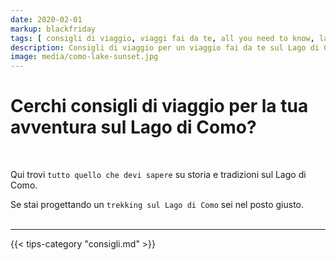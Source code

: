 ```yaml
---
date: 2020-02-01
markup: blackfriday
tags: [ consigli di viaggio, viaggi fai da te, all you need to know, lago di como all you need to know, lago di como tips, tutto quello che devi sapere ]
description: Consigli di viaggio per un viaggio fai da te sul Lago di Como. Tutto quello che devi sapere per un trekking sulle prealpi e molto altro. 
image: media/como-lake-sunset.jpg
---
```


# Cerchi consigli di viaggio per la tua avventura sul Lago di Como? 

<br>

Qui trovi `tutto quello che devi sapere` su storia e tradizioni sul Lago di Como. 

Se stai progettando un `trekking sul Lago di Como` sei nel posto giusto.
<br><br>

<hr>

{{< tips-category "consigli.md" >}}